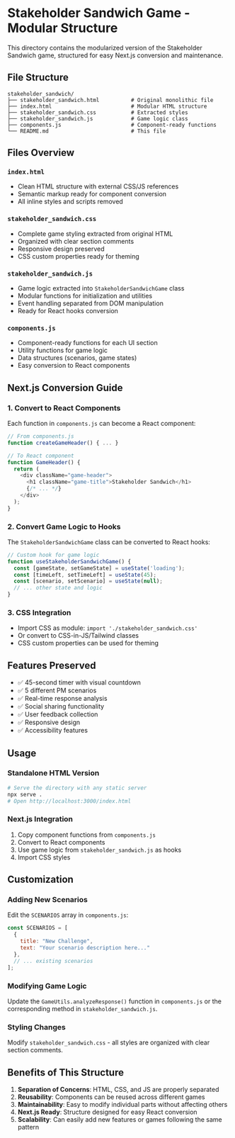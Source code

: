 # Stakeholder Sandwich Game - Modular Structure

This directory contains the modularized version of the Stakeholder Sandwich game, structured for easy Next.js conversion and maintenance.

## File Structure

```
stakeholder_sandwich/
├── stakeholder_sandwich.html          # Original monolithic file
├── index.html                         # Modular HTML structure
├── stakeholder_sandwich.css           # Extracted styles
├── stakeholder_sandwich.js            # Game logic class
├── components.js                      # Component-ready functions
└── README.md                          # This file
```

## Files Overview

### `index.html`
- Clean HTML structure with external CSS/JS references
- Semantic markup ready for component conversion
- All inline styles and scripts removed

### `stakeholder_sandwich.css`
- Complete game styling extracted from original HTML
- Organized with clear section comments
- Responsive design preserved
- CSS custom properties ready for theming

### `stakeholder_sandwich.js`
- Game logic extracted into `StakeholderSandwichGame` class
- Modular functions for initialization and utilities
- Event handling separated from DOM manipulation
- Ready for React hooks conversion

### `components.js`
- Component-ready functions for each UI section
- Utility functions for game logic
- Data structures (scenarios, game states)
- Easy conversion to React components

## Next.js Conversion Guide

### 1. Convert to React Components
Each function in `components.js` can become a React component:

```javascript
// From components.js
function createGameHeader() { ... }

// To React component
function GameHeader() {
  return (
    <div className="game-header">
      <h1 className="game-title">Stakeholder Sandwich</h1>
      {/* ... */}
    </div>
  );
}
```

### 2. Convert Game Logic to Hooks
The `StakeholderSandwichGame` class can be converted to React hooks:

```javascript
// Custom hook for game logic
function useStakeholderSandwichGame() {
  const [gameState, setGameState] = useState('loading');
  const [timeLeft, setTimeLeft] = useState(45);
  const [scenario, setScenario] = useState(null);
  // ... other state and logic
}
```

### 3. CSS Integration
- Import CSS as module: `import './stakeholder_sandwich.css'`
- Or convert to CSS-in-JS/Tailwind classes
- CSS custom properties can be used for theming

## Features Preserved

- ✅ 45-second timer with visual countdown
- ✅ 5 different PM scenarios
- ✅ Real-time response analysis
- ✅ Social sharing functionality
- ✅ User feedback collection
- ✅ Responsive design
- ✅ Accessibility features

## Usage

### Standalone HTML Version
```bash
# Serve the directory with any static server
npx serve .
# Open http://localhost:3000/index.html
```

### Next.js Integration
1. Copy component functions from `components.js`
2. Convert to React components
3. Use game logic from `stakeholder_sandwich.js` as hooks
4. Import CSS styles

## Customization

### Adding New Scenarios
Edit the `SCENARIOS` array in `components.js`:

```javascript
const SCENARIOS = [
  {
    title: "New Challenge",
    text: "Your scenario description here..."
  },
  // ... existing scenarios
];
```

### Modifying Game Logic
Update the `GameUtils.analyzeResponse()` function in `components.js` or the corresponding method in `stakeholder_sandwich.js`.

### Styling Changes
Modify `stakeholder_sandwich.css` - all styles are organized with clear section comments.

## Benefits of This Structure

1. **Separation of Concerns**: HTML, CSS, and JS are properly separated
2. **Reusability**: Components can be reused across different games
3. **Maintainability**: Easy to modify individual parts without affecting others
4. **Next.js Ready**: Structure designed for easy React conversion
5. **Scalability**: Can easily add new features or games following the same pattern